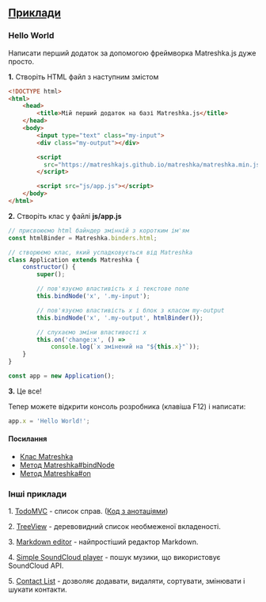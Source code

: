 ## [Приклади](#!examples)

### Hello World
Написати перший додаток за допомогою фреймворка Matreshka.js дуже просто.

**1\.** Створіть HTML файл з наступним змістом

```html
<!DOCTYPE html>
<html>
	<head>
		<title>Мій перший додаток на базі Matreshka.js</title>
	</head>
	<body>
		<input type="text" class="my-input">
		<div class="my-output"></div>

		<script
		  src="https://matreshkajs.github.io/matreshka/matreshka.min.js">
		</script>

		<script src="js/app.js"></script>
	</body>
</html>
```


**2\.** Створіть клас у файлі **js/app.js**

```js
// присвоюємо html байндер змінній з коротким ім'ям
const htmlBinder = Matreshka.binders.html;

// створюємо клас, який успадковується від Matreshka
class Application extends Matreshka {
    constructor() {
        super();

        // пов'язуємо властивість x і текстове поле
        this.bindNode('x', '.my-input');

        // пов'язуємо властивість x і блок з класом my-output
        this.bindNode('x', '.my-output', htmlBinder());

        // слухаємо зміни властивості x
        this.on('change:x', () =>
            console.log(`x змінений на "${this.x}"`));
    }
}

const app = new Application();
```

**3\.** Це все!

Тепер можете відкрити консоль розробника (клавіша F12) і написати:
```js
app.x = 'Hello World!';
```

#### Посилання
* [Клас Matreshka](#!Matreshka)
* [Метод Matreshka#bindNode](#!Matreshka-bindNode)
* [Метод Matreshka#on](#!Matreshka-on)

### Інші приклади

<span class="list-item-number">1.</span>
<a href="https://github.com/matreshkajs/matreshka-todomvc/tree/master/"
class="example-link">TodoMVC</a> - список справ. ([Код з анотаціями](//matreshkajs.github.io/matreshka-todomvc/docs/app.html))

<span class="list-item-number">2.</span>
<a href="https://github.com/matreshkajs/matreshka-examples-and-tutorials/tree/master/treeview/"
class="example-link">TreeView</a> - деревовидний список необмеженої вкладеності.

<span class="list-item-number">3.</span>
<a href="https://github.com/matreshkajs/matreshka-examples-and-tutorials/tree/master/markdown-editor/"
class="example-link">Markdown editor</a> - найпростіший редактор Markdown.

<span class="list-item-number">4.</span>
<a href="https://github.com/matreshkajs/matreshka-examples-and-tutorials/tree/master/soundcloud-search/"
class="example-link">Simple SoundCloud player</a> - пошук музики, що використовує SoundCloud API.

<span class="list-item-number">5.</span>
<a href="https://github.com/matreshkajs/matreshka-examples-and-tutorials/tree/master/contact-list/"
class="example-link">Contact List</a> - дозволяє додавати, видаляти, сортувати, змінювати і шукати контакти.
